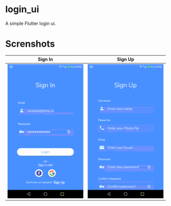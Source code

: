 # login_ui

A simple Flutter login ui.

# Screnshots
 | Sign In             |  Sign Up |
:-------------------------:|:-------------------------:
![](screenshots/signin_screen.gif) | ![](screenshots/signup_screen.gif)
